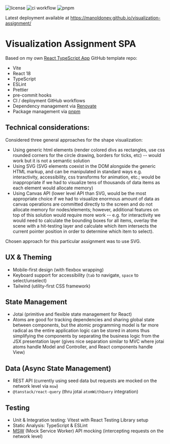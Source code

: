 ![license](https://img.shields.io/github/license/manoldonev/visualization-assignment?style=plastic) ![ci workflow](https://github.com/manoldonev/visualization-assignment/actions/workflows/main.yml/badge.svg) ![pnpm](https://img.shields.io/badge/maintained%20with-pnpm-f69203.svg?logo=pnpm)

Latest deployment available at https://manoldonev.github.io/visualization-assignment/

# Visualization Assignment SPA

Based on my own [React TypeScript App](https://github.com/manoldonev/react-app-template-ts) GitHub template repo:

- Vite
- React 18
- TypeScript
- ESLint
- Prettier
- pre-commit hooks
- CI / deployment GitHub workflows
- Dependency management via [Renovate](https://www.whitesourcesoftware.com/free-developer-tools/renovate/)
- Package management via [pnpm](https://pnpm.io/)

## Technical considerations:

Considered three general approaches for the shape visualization:

- Using generic html elements (render colored divs as rectangles, use css rounded corners for the circle drawing, borders for ticks, etc) -- would work but it is not a semantic solution
- Using SVG (SVG elements coexist in the DOM alongside the generic HTML markup, and can be manipulated in standard ways e.g. interactivity, accessibility, css transforms for animation, etc.; would be inappropriate if we had to visualize tens of thousands of data items as each element would allocate memory)
- Using Canvas API (lower level API than SVG, would be the most appropriate choice if we had to visualize enormous amount of data as canvas operations are committed directly to the screen and do not allocate memory for nodes/elements; however, additional features on top of this solution would require more work -- e.g. for interactivity we would need to calculate the bounding boxes for all items, overlay the scene with a hit-testing layer and calculate which item intersects the current pointer position in order to determine which item to select).

Chosen approach for this particular assignment was to use SVG.

## UX & Theming

- Mobile-first design (with flexbox wrapping)
- Keyboard support for accessibility (`tab` to navigate, `space` to select/unselect)
- Tailwind (utility-first CSS framework)

## State Management

- Jotai (primitive and flexible state management for React)
- Atoms are good for tracking dependencies and sharing global state between components, but the atomic programming model is far more radical as the entire application logic can be stored in atoms thus simplifying the components by separating the business logic from the JSX presentation layer (gives nice separation similar to MVC where jotai atoms handle Model and Controller, and React components handle View)

## Data (Async State Management)

- REST API (currently using seed data but requests are mocked on the network level via `msw`)
- `@tanstack/react-query` (thru jotai `atomWithQuery` integration)

## Testing

- Unit & Integration testing: Vitest with React Testing Library setup
- Static Analysis: TypeScript & ESLint
- [MSW](https://mswjs.io/) (Mock Service Worker) API mocking (intercepting requests on the network level)
